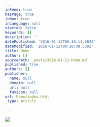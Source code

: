 ```yaml
---
inFeed: true
hasPage: true
inNav: true
inLanguage: null
starred: false
keywords: []
description: ''
datePublished: '2016-01-12T00:18:11.684Z'
dateModified: '2016-01-12T00:18:08.539Z'
title: Home
author: []
sourcePath: _posts/2016-01-12-home.md
published: true
authors: []
publisher:
  name: null
  domain: null
  url: null
  favicon: null
url: home/index.html
_type: Article

---
```

![](https://the-grid-user-content.s3-us-west-2.amazonaws.com/3b4aaaff-b6ba-41d3-b0aa-9bd69df01623.jpg)